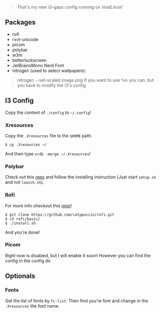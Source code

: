 > That's my new i3-gaps config running on _VoidLinux_!

## Packages
- rofi
- rxvt-unicode
- picom
- polybar
- w3m
- betterlockscreen
- JetBrainsMono Nerd Font
- nitrogen (used to select wallpapers):
> nitrogen --set-scaled image.png
> If you want to use `feh` you can, but you have to modify the i3's config

## I3 Config
Copy the content of `./config` to `~/.config`!

### Xresources
Copy the `.Xresources` file to the `$HOME` path.
```
$ cp .Xresources ~/
```
And then type `xrdb -merge ~/.Xresources`!

### Polybar
Check out this [repo](https://github.com/adi1090x/polybar-themes) and follow the installing instruction (Just start `setup.sh` and not `launch.sh`).

### Rofi
For more info checkout this [repo](https://github.com/catppuccin/rofi)!
```
$ git clone https://github.com/catppuccin/rofi.git
$ cd rofi/basic/
$ ./install.sh
```
And you're done!

### Picom
Right now is disabled, but I will enable it soon! However you can find the config in the config dir.

## Optionals
### Fonts
Get the list of fonts by `fc-list`. Then find you're font and change in the `.Xresources` the font name.

